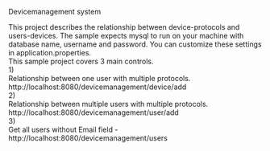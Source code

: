 Devicemanagement system

This project describes the relationship between device-protocols and users-devices.
The sample expects mysql to run on your machine with database name, username and password. You can customize these settings in application.properties.
<br>This sample project covers 3 main controls.
<br>1)
<br>Relationship between one user with multiple protocols.
<br>http://localhost:8080/devicemanagement/device/add
<br>2)
<br>Relationship between multiple users with multiple protocols.
<br>http://localhost:8080/devicemanagement/user/add
<br>3)
<br>Get all users without Email field - 
<br>http://localhost:8080/devicemanagement/users
